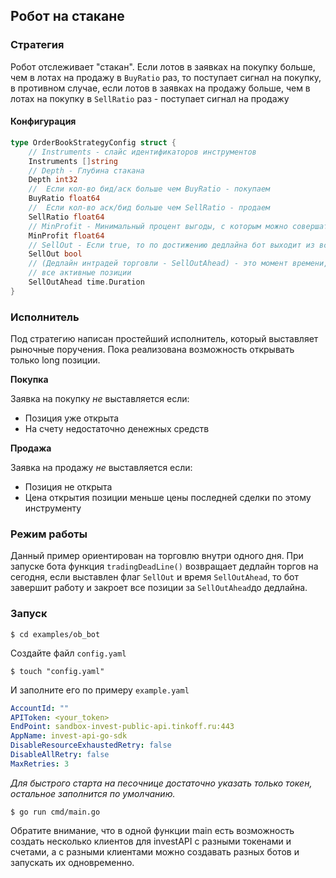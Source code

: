## Робот на стакане

### Стратегия
Робот отслеживает "стакан". Если лотов в заявках на покупку больше, чем в лотах на продажу в `BuyRatio` раз,
то поступает сигнал на покупку, в противном случае, если лотов в заявках на продажу больше, чем в лотах на покупку 
в `SellRatio` раз - поступает сигнал на продажу

#### Конфигурация
```go
type OrderBookStrategyConfig struct {
	// Instruments - слайс идентификаторов инструментов
	Instruments []string
	// Depth - Глубина стакана
	Depth int32
	//  Если кол-во бид/аск больше чем BuyRatio - покупаем
	BuyRatio float64
	//  Если кол-во аск/бид больше чем SellRatio - продаем
	SellRatio float64
	// MinProfit - Минимальный процент выгоды, с которым можно совершать сделки
	MinProfit float64
	// SellOut - Если true, то по достижению дедлайна бот выходит из всех активных позиций
	SellOut bool
	// (Дедлайн интрадей торговли - SellOutAhead) - это момент времени, когда бот начнет продавать
	// все активные позиции
	SellOutAhead time.Duration
}
```

### Исполнитель 
Под стратегию написан простейший исполнитель, который выставляет рыночные поручения. 
Пока реализована возможность открывать только long позиции.

**Покупка**

Заявка на покупку *не* выставляется если:
* Позиция уже открыта
* На счету недостаточно денежных средств

**Продажа**

Заявка на продажу *не* выставляется если:
* Позиция не открыта
* Цена открытия позиции меньше цены последней сделки по этому инструменту

### Режим работы
Данный пример ориентирован на торговлю внутри одного дня. При запуске бота функция `tradingDeadLine()` возвращает 
дедлайн торгов на сегодня, если выставлен флаг `SellOut` и время `SellOutAhead`, то бот завершит работу и закроет все 
позиции за `SellOutAhead`до дедлайна.

### Запуск 

    $ cd examples/ob_bot

Создайте файл `config.yaml`

    $ touch "config.yaml"

И заполните его по примеру `example.yaml`

```yaml
AccountId: ""
APIToken: <your_token>
EndPoint: sandbox-invest-public-api.tinkoff.ru:443
AppName: invest-api-go-sdk
DisableResourceExhaustedRetry: false
DisableAllRetry: false
MaxRetries: 3
```

*Для быстрого старта на песочнице достаточно указать только токен, остальное заполнится по умолчанию.*

    $ go run cmd/main.go

Обратите внимание, что в одной функции main есть возможность создать несколько клиентов для investAPI c разными 
токенами и счетами, а с разными клиентами можно создавать разных ботов и запускать их одновременно. 